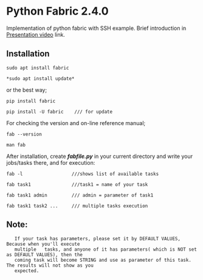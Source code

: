 # Python Fabric 2.4.0
Implementation of python fabric with SSH example.
Brief introduction in [Presentation video](https://linxnerd.wordpress.com/2018/10/10/python-fabric-2.4.0/) link.

## Installation

    sudo apt install fabric

    *sudo apt install update*

or the best way;

    pip install fabric

    pip install -U fabric    /// for update

For checking the version and on-line reference manual;

    fab --version

    man fab

After installation, create ***fabfile.py*** in your current directory and write your jobs/tasks there, and for execution:

    fab -l                  ///shows list of available tasks

    fab task1               ///task1 = name of your task

    fab task1 admin         /// admin = parameter of task1

    fab task1 task2 ...     /// multiple tasks execution


##    Note:
       If your task has parameters, please set it by DEFAULT VALUES, Because when you'll execute
       multiple   tasks, and anyone of it has parameters( which is NOT set as DEFAULT VALUES), then the
       coming task will become STRING and use as parameter of this task. The results will not show as you
       expected.
